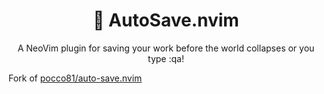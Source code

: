 <h1 align="center">🦴 AutoSave.nvim</h1>

<p align="center">
	A NeoVim plugin for saving your work before the world collapses or you type :qa!
</p>

Fork of <a href="https://github.com/Pocco81/auto-save.nvim">pocco81/auto-save.nvim</a>
